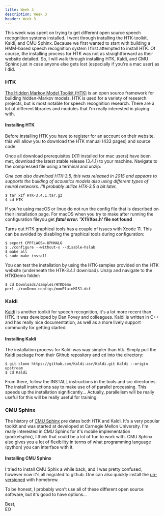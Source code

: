 ```yaml
---
title: Week 3
description: Week 3
header: Week 3
---
```


This week was spent on trying to get different open source speech recognition systems installed. I went through installing the HTK-toolkit, Kaldi, and CMU Sphinx. Because we first wanted to start with building a HMM-based speech recognition system I first attempted to install HTK. Of course, the installing process for HTK was not as straightforward as their website detailed. So, I will walk through installing HTK, Kaldi, and CMU Sphinx just in case anyone else gets lost (especially if you're a mac user) as I did.

### HTK
 [The Hidden Markov Model Toolkit (HTK)](http://HTK.eng.cam.ac.uk/) is an open source framework for building hidden-Markov models. HTK is used for a variety of research projects, but is most notable for speech recognition research. There are a lot of different libraries and modules that I'm really interested in playing with.

#### Installing HTK
Before installing HTK you have to register for an account on their website, this will allow you to download the HTK manual (433 pages) and source code.

Once all download prerequisites (X11 installed for mac users) have been met, download the latest stable release (3.4.1) to your machine. Navigate to the compressed file using a terminal and unzip:

_One can also download HTK-3.5, this was released in 2015 and appears to supports the building of acoustics models also using different types of neural networks. I'll probably utilize HTK-3.5 a bit later._

```
$ tar xzf HTK-3.4.1.tar.gz
$ cd HTK
```
If you're using macOS or linux do not run the config file that is described on their installation page. For macOS when you try to make after running the configuration fileyou get **_fatal error:_ 'X11/Xos.h' file not found**

Turns out HTK graphical tools has a couple of issues with Xcode 11. This can be avoided by disabling the graphical tools during configuration:

```
$ export CPPFLAGS=-UPHNALG
$ ./configure --without-x --disable-hslab
$ make all
$ sudo make install
```

You can test the installation by using the HTK-samples provided on the HTK website (underneath the HTK-3.4.1 download). Unzip and navigate to the HTKDemo folder:

```
$ cd Downloads/samples/HTKDemo
perl ./runDemo configs/monPlainM1S1.dcf
```

### Kaldi
[Kaldi](http://kaldi-asr.org/doc/index.html) is another toolkit for speech recognition, it's a lot more recent than HTK. It was developed by Dan Povey and colleagues. Kaldi is written in C++ and has really nice documentation, as well as a more lively support community for getting started.

#### Installing Kaldi
The installation process for Kaldi was way simpler than htk. Simply pull the Kaldi package from their Github repository and cd into the directory:

```
$ git clone https://github.com/Kaldi-asr/Kaldi.git Kaldi --origin upstream
$ cd Kaldi
```
From there, follow the INSTALL instructions in the tools and src directories. The install instructions say to make use of of parallel processing. This speeds up the installation significantly... Actually, parallelism will be really useful for this will be really useful for training.

### CMU Sphinx
The history of [CMU Sphinx](https://cmusphinx.github.io/) pre dates both HTK and Kaldi. It's a very popular toolkit and was started at developed at Carnegie Mellon University. I'm really interested in CMU Sphinx for it's mobile implementation (pocketsphix), I think that could be a lot of fun to work with. CMU Sphinx also gives you a lot of flexibility in terms of what programming language (python) you can interface with it.

#### Installing CMU Sphinx
I tried to install CMU Sphix a while back, and I was pretty confused, however now it's all migrated to github. One can also quickly install the [un-versioned](https://github.com/watsonbox/homebrew-cmu-sphinx) with homebrew.

To be honest, I probably won't use all of these different open source software, but it's good to have options...

Best, <br />
EO
